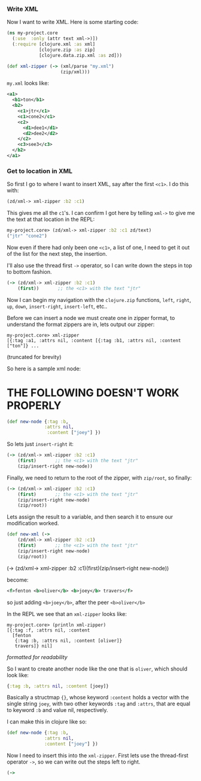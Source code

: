 ### Write XML

Now I want to write XML.  Here is some starting code:

```clojure
(ns my-project.core
  (:use  :only (attr text xml->)])
  (:require [clojure.xml :as xml]
            [clojure.zip :as zip]
            [clojure.data.zip.xml :as zd]))

(def xml-zipper (-> (xml/parse "my.xml")
                    (zip/xml)))
```

`my.xml` looks like:

```xml
<a1>
  <b1>ton</b1>
  <b2>
    <c1>jtr</c1>
    <c1>cone2</c1>
    <c2>
      <d1>dee1</d1>
      <d2>dee2</d2>
    </c2>
    <c3>see3</c3>
  </b2>
</a1>
```

### Get to location in XML

So first I go to where I want to insert XML, say after the first
`<c1>`.  I do this with:

```clojure
(zd/xml-> xml-zipper :b2 :c1)
```

This gives me all the `c1`'s.  I can confirm I got here by telling
`xml->` to give me the text at that location in the REPL:

```clojure
my-project.core> (zd/xml-> xml-zipper :b2 :c1 zd/text)
("jtr" "cone2")
```

Now even if there had only been one `<c1>`, a list of one, I need to
get it out of the list for the next step, the insertion.

I'll also use the thread first `->` operator, so I can write down the
steps in top to bottom fashion.

```clojure
(-> (zd/xml-> xml-zipper :b2 :c1)
    (first))       ;; the <c1> with the text "jtr"
```

Now I can begin my navigation with the `clojure.zip` functions,
`left`, `right`, `up`, `down`, `insert-right`, `insert-left`, etc..

Before we can insert a node we must create one in zipper format, to
understand the format zippers are in, lets output our zipper:

```
my-project.core> xml-zipper
[{:tag :a1, :attrs nil, :content [{:tag :b1, :attrs nil, :content ["ton"]} ...
```

(truncated for brevity)

So here is a sample xml node:

# THE FOLLOWING DOESN'T WORK PROPERLY

```clojure
(def new-node {:tag :b,
              :attrs nil,
               :content ["joey"] })
```

So lets just `insert-right` it:

```clojure
(-> (zd/xml-> xml-zipper :b2 :c1)
    (first)       ;; the <c1> with the text "jtr"
    (zip/insert-right new-node))
```

Finally, we need to return to the root of the zipper, with `zip/root`,
so finally:

```clojure
(-> (zd/xml-> xml-zipper :b2 :c1)
    (first)       ;; the <c1> with the text "jtr"
    (zip/insert-right new-node)
    (zip/root))
```

Lets assign the result to a variable, and then search it to ensure our
modification worked.

```clojure
(def new-xml (-> 
    (zd/xml-> xml-zipper :b2 :c1)
    (first)       ;; the <c1> with the text "jtr"
    (zip/insert-right new-node)
    (zip/root))
```









(-> (zd/xml-> xml-zipper :b2 :c1)(first)(zip/insert-right new-node))





become:

```xml
<f>fenton <b>oliver</b> <b>joey</b> travers</f>
```

so just adding `<b>joey</b>`, after the peer `<b>oliver</b>`

In the REPL we see that an `xml-zipper` looks like:

```
my-project.core> (println xml-zipper)
[{:tag :f, :attrs nil, :content
  [fenton
   {:tag :b, :attrs nil, :content [oliver]}
   travers]} nil]
```
*formatted for readability*

So I want to create another node like the one that is `oliver`, which
should look like:

```clojure
{:tag :b, :attrs nil, :content [joey]}
```   

Basically a structmap `{}`, whose keyword `:content` holds a vector
with the single string `joey`, with two other keywords `:tag` and
`:attrs`, that are equal to keyword `:b` and value nil, respectively.

I can make this in clojure like so:

```clojure
(def new-node {:tag :b,
              :attrs nil,
              :content ["joey"] })
```

Now I need to insert this into the `xml-zipper`.  First lets use the
thread-first operator `->`, so we can write out the steps left to
right.

```clojure
(->

```
